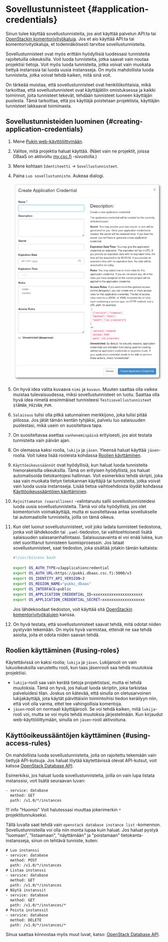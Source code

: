 # Sovellustunnisteet {#application-credentials}

Sinun tulee käyttää sovellustunnisteita, jos aiot käyttää palvelun API:ta tai [OpenStackin komentorivityökaluja](cli.md). Jos et aio käyttää API:ta tai komentorivityökaluja, et todennäköisesti tarvitse sovellustunnisteita.

Sovellustunnisteet ovat myös erittäin hyödyllisiä luodessasi tunnisteita rajoitetuilla oikeuksilla. Voit luoda tunnisteita, jotka saavat vain noutaa projektisi tietoja. Voit myös luoda tunnisteita, jotka voivat vain muokata tiettyä instanssia tai luoda uusia instansseja. On myös mahdollista luoda tunnisteita, jotka voivat tehdä kaiken, mitä sinä voit.

On tärkeää muistaa, että sovellustunnisteet ovat henkilökohtaisia, mikä tarkoittaa, että sovellustunnisteet ovat käyttäjätilin omistuksessa ja kaikki toiminnot, joita tunnisteet tekevät, tehdään tunnisteet luoneen käyttäjän puolesta. Tämä tarkoittaa, että jos käyttäjä poistetaan projektista, käyttäjän tunnisteet lakkaavat toimimasta.

## Sovellustunnisteiden luominen {#creating-application-credentials}

1. Mene [Pukin web-käyttöliittymään](https://pukki.dbaas.csc.fi/).
2. Valitse, mitä projektia haluat käyttää. (Näet vain ne projektit, joissa DBaaS on aktivoitu [my.csc.fi](https://my.csc.fi) -sivustolla.)
3. Mene kohtaan `Identiteetti` -> `Sovellustunnisteet`.
4. Paina `Luo sovellustunniste`. Aukeaa dialogi.

    ![Luo sovellustunniste](../../img/create-application-credential.png)

5. On hyvä idea valita kuvaava `nimi` ja `kuvaus`. Muuten saattaa olla vaikea muistaa tulevaisuudessa, miksi sovellustunnisteet on luotu. Saattaa olla hyvä idea nimetä ensimmäiset tunnisteesi `Testisovellustunnisteet $TÄMÄN_PÄIVÄN_PVM`.
6. `Salaisuus` tulisi olla pitkä satunnainen merkkijono, joka tulisi pitää piilossa. Jos jätät tämän kentän tyhjäksi, palvelu luo salaisuuden puolestasi, mikä usein on suositeltava tapa.
7. On suositeltavaa asettaa `vanhenemispäivä` erityisesti, jos aiot testata tunnisteita vain päivän ajan.
8. On olemassa kaksi roolia, `lukija` ja `jäsen`. Yleensä haluat käyttää `jäsen`-roolia. Voit lukea lisää rooleista kohdassa [Roolien käyttäminen](#using-roles).
9. `Käyttöoikeussäännöt` ovat hyödyllisiä, kun haluat luoda tunnisteita hienorakeisilla oikeuksilla. Tämä on erityisen hyödyllistä, jos haluat automatisoida tietokantojesi hallinnan. Voit esimerkiksi tehdä skripti, joka saa vain muokata tietyn tietokannan käyttäjiä tai tunnisteita, jotka voivat vain luoda uusia instansseja. Lisää tietoa vaihtoehdoista löydät kohdassa [Käyttöoikeussääntöjen käyttäminen](#using-access-rules).
10. `Rajoittamaton (vaarallinen)` -valintaruutu sallii sovellustunnisteidesi luoda uusia sovellustunnisteita. Tämä voi olla hyödyllistä, jos olet komentorivin voimakäyttäjä, mutta ei suositeltavaa antaa sovellukselle tai automaatiolle tunnisteita, joilla on tämä oikeus.
11. Kun olet luonut sovellustunnisteet, voit joko ladata tunnisteet tiedostona, jonka voit lähdekoodin tai `.yaml`-tiedoston, tai vaihtoehtoisesti lisätä salaisuuden salasananhallintaasi. Salaisuusavainta ei voi enää lukea, kun olet suorittanut tunnisteen luomisprosessin.
    Jos lataat sovellustunnisteet, saat tiedoston, joka sisältää jotakin tämän kaltaista:

    ```bash
    #!/usr/bin/env bash

    export OS_AUTH_TYPE=v3applicationcredential
    export OS_AUTH_URL=https://pukki.dbaas.csc.fi:5000/v3
    export OS_IDENTITY_API_VERSION=3
    export OS_REGION_NAME="pukki_dbaas"
    export OS_INTERFACE=public
    export OS_APPLICATION_CREDENTIAL_ID=xxxxxxxxxxxxxxxxxxxxxx
    export OS_APPLICATION_CREDENTIAL_SECRET=xxxxxxxxxxxxxxxxxxx
    ```

    Jos lähdekoodaat tiedoston, voit käyttää sitä [OpenStackin komentorivityökalujen](cli.md) kanssa.

14. On hyvä testata, että sovellustunnisteet saavat tehdä, mitä odotat niiden pystyvän tekemään. On myös hyvä varmistaa, etteivät ne saa tehdä asioita, joita et odota niiden saavan tehdä.

<!-- 8. Roolin valitseminen, sinun tulisi valita `jäsen`. `Lukija`-rooli ei toimi odotetusti kirjoitushetkellä; ei ole eroa lukijan ja jäsenen roolin välillä tietokantojen hallinnassa tällä hetkellä. Tulevaisuudessa lukijan roolista saattaa tulla vain luku oikeuksin varustettu käyttäjärooli. -->

## Roolien käyttäminen {#using-roles}

Käytettävissä on kaksi roolia; `lukija` ja `jäsen`. Lukijarooli on vain lukuoikeuksilla varustettu rooli, kun taas jäsenrooli saa tehdä muutoksia projektiisi.

* `lukija`-rooli saa vain kerätä tietoja projektistasi, mutta ei tehdä muutoksia. Tämä on hyvä, jos haluat luoda skriptin, joka tarkistaa palveluidesi tilan. Joskus on kätevää, että sinulla on oletusarvoinen lukijakäyttäjä, jota käytät päivittäisiin toimintoihisi tiedon keräilyyn niin, että voit olla varma, ettet tee vahingollisia komentoja.
* `jäsen`-rooli on normaali käyttäjärooli. Se voi tehdä kaiken, mitä `lukija`-rooli voi, mutta se voi myös tehdä muutoksia järjestelmään. Kun kirjaudut web-käyttöliittymään, sinulla on `jäsen`-rooli aktivoituna.

## Käyttöoikeussääntöjen käyttäminen {#using-access-rules}

On mahdollista luoda sovellustunnisteita, joita on rajoitettu tekemään vain tiettyjä API-kutsuja. Jos haluat löytää käytettävissä olevat API-kutsut, voit katsoa [OpenStack Database API](https://docs.openstack.org/api-ref/database/).

Esimerkiksi, jos haluat luoda sovellustunnisteita, joilla on vain lupa listata instanssisi, voit lisätä seuraavan luvan:

```
- service: database
  method: GET
  path: /v1.0/*/instances
```
!!! info "Huomio"
    Voit halutessasi muuttaa jokerimerkin `*` projektitunnukseksi.

Tällä luvalla saat tehdä vain `openstack database instance list` -komennon. Sovellustunnisteilla voi olla niin monta lupaa kuin haluat.
Jos haluat pystyä "luomaan", "listaamaan", "näyttämään" ja "poistamaan" tietokanta-instansseja, sinun on tehtävä tunniste, kuten:

```
# Luo instanssi
- service: database
  method: POST
  path: /v1.0/*/instances
# Listaa instanssi
- service: database
  method: GET
  path: /v1.0/*/instances
# Näytä instanssit
- service: database
  method: GET
  path: /v1.0/*/instances/*
# Poista instanssit
- service: database
  method: DELETE
  path: /v1.0/*/instances/*
```

Sinua saattaa kiinnostaa myös muut luvat, katso:
[OpenStack Database API](https://docs.openstack.org/api-ref/database/).